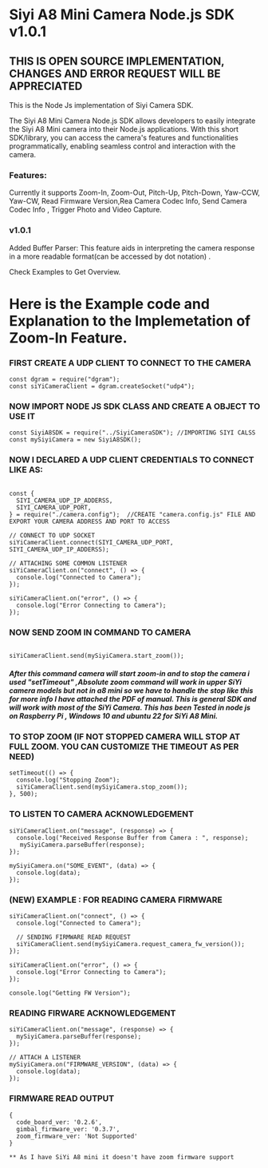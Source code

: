 # Siyi A8 Mini Camera Node.js SDK v1.0.1

## THIS IS OPEN SOURCE IMPLEMENTATION, CHANGES AND ERROR REQUEST WILL BE APPRECIATED

This is the Node Js implementation of Siyi Camera SDK.

The Siyi A8 Mini Camera Node.js SDK allows developers to easily integrate the Siyi A8 Mini camera into their Node.js applications. With this short SDK/library, you can access the camera's features and functionalities programmatically, enabling seamless control and interaction with the camera.

### Features:

Currently it supports
Zoom-In, Zoom-Out, Pitch-Up, Pitch-Down, Yaw-CCW, Yaw-CW, Read Firmware Version,Rea Camera Codec Info, Send Camera Codec Info , Trigger Photo and Video Capture.

### v1.0.1

Added
Buffer Parser: This feature aids in interpreting the camera response in a more readable format(can be accessed by dot notation) .

Check Examples to Get Overview.

# Here is the Example code and Explanation to the Implemetation of Zoom-In Feature.

### FIRST CREATE A UDP CLIENT TO CONNECT TO THE CAMERA

```
const dgram = require("dgram");
const siYiCameraClient = dgram.createSocket("udp4");
```

### NOW IMPORT NODE JS SDK CLASS AND CREATE A OBJECT TO USE IT

```
const SiyiA8SDK = require("../SiyiCameraSDK"); //IMPORTING SIYI CALSS
const mySiyiCamera = new SiyiA8SDK();
```

### NOW I DECLARED A UDP CLIENT CREDENTIALS TO CONNECT LIKE AS:

```

const {
  SIYI_CAMERA_UDP_IP_ADDERSS,
  SIYI_CAMERA_UDP_PORT,
} = require("./camera.config");  //CREATE "camera.config.js" FILE AND EXPORT YOUR CAMERA ADDRESS AND PORT TO ACCESS

// CONNECT TO UDP SOCKET
siYiCameraClient.connect(SIYI_CAMERA_UDP_PORT, SIYI_CAMERA_UDP_IP_ADDERSS);

// ATTACHING SOME COMMON LISTENER
siYiCameraClient.on("connect", () => {
  console.log("Connected to Camera");
});

siYiCameraClient.on("error", () => {
  console.log("Error Connecting to Camera");
});

```

### NOW SEND ZOOM IN COMMAND TO CAMERA

```

siYiCameraClient.send(mySiyiCamera.start_zoom());

```

##### After this command camera will start zoom-in and to stop the camera i used "setTimeout" ,Absolute zoom command will work in upper SiYi camera models but not in a8 mini so we have to handle the stop like this for more info I have attached the PDF of manual. This is general SDK and will work with most of the SiYi Camera. This has been Tested in node js on Raspberry Pi , Windows 10 and ubuntu 22 for SiYi A8 Mini.

### TO STOP ZOOM (IF NOT STOPPED CAMERA WILL STOP AT FULL ZOOM. YOU CAN CUSTOMIZE THE TIMEOUT AS PER NEED)

```
setTimeout(() => {
  console.log("Stopping Zoom");
  siYiCameraClient.send(mySiyiCamera.stop_zoom());
}, 500);
```

### TO LISTEN TO CAMERA ACKNOWLEDGEMENT

```
siYiCameraClient.on("message", (response) => {
  console.log("Received Response Buffer from Camera : ", response);
   mySiyiCamera.parseBuffer(response);
});

mySiyiCamera.on("SOME_EVENT", (data) => {
  console.log(data);
});

```

### (NEW) EXAMPLE : FOR READING CAMERA FIRMWARE

```
siYiCameraClient.on("connect", () => {
  console.log("Connected to Camera");

  // SENDING FIRMWARE READ REQUEST
  siYiCameraClient.send(mySiyiCamera.request_camera_fw_version());
});

siYiCameraClient.on("error", () => {
  console.log("Error Connecting to Camera");
});

console.log("Getting FW Version");

```

### READING FIRWARE ACKNOWLEDGEMENT

```
siYiCameraClient.on("message", (response) => {
  mySiyiCamera.parseBuffer(response);
});

// ATTACH A LISTENER
mySiyiCamera.on("FIRMWARE_VERSION", (data) => {
  console.log(data);
});

```

### FIRMWARE READ OUTPUT

```
{
  code_board_ver: '0.2.6',
  gimbal_firmware_ver: '0.3.7',
  zoom_firmware_ver: 'Not Supported'
}

** As I have SiYi A8 mini it doesn't have zoom firmware support

```
